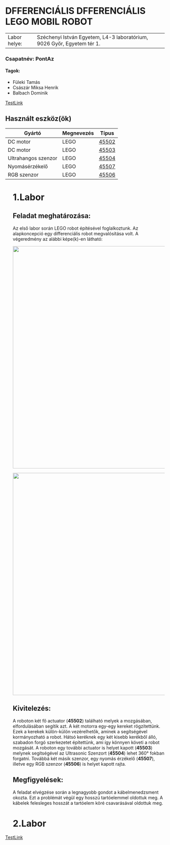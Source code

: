 <style>
.labor_class{
	list-style-type: none;
}
</style>

<h1>DFFERENCIÁLIS DFFERENCIÁLIS LEGO MOBIL ROBOT</h1>
<table>
<tr>
<td>Labor helye:</td>
<td>Széchenyi István Egyetem, L4-3 laboratórium, 9026 Győr, Egyetem tér 1.</td>
</tr>
</table>

<h3>Csapatnév: PontAz</h3>
<h4>Tagok:</h4>
<ul>
<li>Füleki Tamás</li>
<li>Császár Miksa Henrik</li>
<li>Balbach Dominik</li>
</ul>

<a href="https://www.youtube.com/channel/UCJFZiqLMntJufDCHc6bQixg" target="_blank" title="TestLink">TestLink</a>

<h2>Használt eszköz(ök)</h2>

| Gyártó | Megnevezés  |  Típus |
| ------------ | ------------ | ------------ |
| DC motor | LEGO | [45502](https://www.lego.com/en-us/product/ev3-large-servo-motor-45502 "45502") |
| DC motor | LEGO | [45503](https://www.lego.com/en-us/product/ev3-medium-servo-motor-45503 "45503") |
| Ultrahangos szenzor | LEGO | [45504](https://www.lego.com/en-us/product/ev3-ultrasonic-sensor-45504 "45504") |
| Nyomásérzékelő | LEGO | [45507](https://www.lego.com/en-us/product/ev3-touch-sensor-45507 "45507") |
| RGB szenzor | LEGO | [45506](https://www.lego.com/en-us/product/ev3-color-sensor-45506 "45506") |

<ul class="labor_class">

<li><h1>1.Labor</h1>

<h2>Feladat meghatározása:</h2>

Az első labor során LEGO robot építésével foglalkoztunk. Az alapkoncepció egy differenciális robot megvalósítása volt. A végeredmény az alábbi képe(k)-en látható: 

<p align="center">
  <img width="500" height="700" src="https://github.com/robotlabor-education/PontAz/blob/main/img/image1.jpeg ">
</p>

<p align="center">
  <img width="500" height="700" src="https://github.com/robotlabor-education/PontAz/blob/main/img/image2.jpeg ">
</p>

<h2>Kivitelezés:</h2>

A roboton két fő actuator (**45502**) található melyek a mozgásában, elfordulásában segítik azt. A két motorra egy-egy kereket rögzítettünk. Ezek a kerekek külön-külön vezérelhetők, aminek a segítségével kormányozható a robot. Hátsó keréknek egy két kisebb kerékből álló, szabadon forgó szerkezetet építettünk, ami így könnyen követi a robot mozgását. A roboton egy további actuator is helyet kapott (**45503**) melynek segítségével az Ultrasonic Szenzort (**45504**) lehet 360° fokban forgatni. Továbbá két másik szenzor, egy nyomás érzékelő (**45507**), illetve egy RGB szenzor (**45506**) is helyet kapott rajta.

<h2>Megfigyelések:</h2>

A feladat elvégzése során a legnagyobb gondot a kábelmenedzsment okozta. Ezt a problémát végül egy hosszú tartóelemmel oldottuk meg. A kábelek felesleges hosszát a tartóelem köré csavarásával oldottuk meg.
</li>
<li><h1>2.Labor</h1></li>
</ul>

<a href="https://www.youtube.com/channel/UCJFZiqLMntJufDCHc6bQixg" target="_blank" title="TestLink">TestLink</a>

